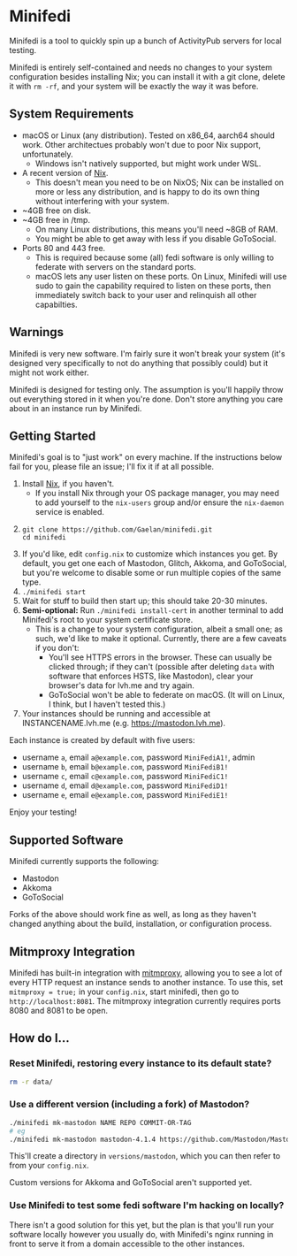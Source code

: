 # Minifedi

Minifedi is a tool to quickly spin up a bunch of ActivityPub servers for local testing.

Minifedi is entirely self-contained and needs no changes to your system configuration besides installing Nix; you can install it with a git clone, delete it with `rm -rf`, and your system will be exactly the way it was before.

## System Requirements

- macOS or Linux (any distribution). Tested on x86_64, aarch64 should work. Other architectues probably won't due to poor Nix support, unfortunately.
  - Windows isn't natively supported, but might work under WSL.
- A recent version of [Nix](https://nixos.org).
  - This doesn't mean you need to be on NixOS; Nix can be installed on more or less any distribution, and is happy to do its own thing without interfering with your system.
- ~4GB free on disk.
- ~4GB free in /tmp.
  - On many Linux distributions, this means you'll need ~8GB of RAM.
  - You might be able to get away with less if you disable GoToSocial.
- Ports 80 and 443 free.
  - This is required because some (all) fedi software is only willing to federate with servers on the standard ports.
  - macOS lets any user listen on these ports. On Linux, Minifedi will use sudo to gain the capability required to listen on these ports, then immediately switch back to your user and relinquish all other capabilties.

## Warnings

Minifedi is very new software. I'm fairly sure it won't break your system (it's designed very specifically to not do anything that possibly could) but it might not work either.

Minifedi is designed for testing only. The assumption is you'll happily throw out everything stored in it when you're done. Don't store anything you care about in an instance run by Minifedi.

## Getting Started

Minifedi's goal is to "just work" on every machine. If the instructions below fail for you, please file an issue; I'll fix it if at all possible.

1. Install [Nix](https://nixos.org), if you haven't.
   - If you install Nix through your OS package manager, you may need to add yourself to the `nix-users` group and/or ensure the `nix-daemon` service is enabled.
2. ```
   git clone https://github.com/Gaelan/minifedi.git
   cd minifedi
   ```
3. If you'd like, edit `config.nix` to customize which instances you get. By default, you get one each of Mastodon, Glitch, Akkoma, and GoToSocial, but you're welcome to disable some or run multiple copies of the same type.
4. `./minifedi start`
5. Wait for stuff to build then start up; this should take 20-30 minutes.
6. **Semi-optional:** Run `./minifedi install-cert` in another terminal to add Minifedi's root to your system certificate store.
   - This is a change to your system configuration, albeit a small one; as such, we'd like to make it optional. Currently, there are a few caveats if you don't:
     - You'll see HTTPS errors in the browser. These can usually be clicked through; if they can't (possible after deleting `data` with software that enforces HSTS, like Mastodon), clear your browser's data for lvh.me and try again.
     - GoToSocial won't be able to federate on macOS. (It will on Linux, I think, but I haven't tested this.)
7. Your instances should be running and accessible at INSTANCENAME.lvh.me (e.g. https://mastodon.lvh.me).

Each instance is created by default with five users:

- username `a`, email `a@example.com`, password `MiniFediA1!`, admin
- username `b`, email `b@example.com`, password `MiniFediB1!`
- username `c`, email `c@example.com`, password `MiniFediC1!`
- username `d`, email `d@example.com`, password `MiniFediD1!`
- username `e`, email `e@example.com`, password `MiniFediE1!`

Enjoy your testing!

## Supported Software

Minifedi currently supports the following:

- Mastodon
- Akkoma
- GoToSocial

Forks of the above should work fine as well, as long as they haven't changed anything about the build, installation, or configuration process.

## Mitmproxy Integration

Minifedi has built-in integration with [mitmproxy](https://mitmproxy.org), allowing you to see a lot of every HTTP request an instance sends to another instance. To use this, set `mitmproxy = true;` in your `config.nix`, start minifedi, then go to `http://localhost:8081`. The mitmproxy integration currently requires ports 8080 and 8081 to be open.

## How do I…

### Reset Minifedi, restoring every instance to its default state?

```sh
rm -r data/
```

### Use a different version (including a fork) of Mastodon?

```sh
./minifedi mk-mastodon NAME REPO COMMIT-OR-TAG
# eg
./minifedi mk-mastodon mastodon-4.1.4 https://github.com/Mastodon/Mastodon.git v4.1.4
```

This'll create a directory in `versions/mastodon`, which you can then refer to from your `config.nix`.

Custom versions for Akkoma and GoToSocial aren't supported yet.

### Use Minifedi to test some fedi software I'm hacking on locally?

There isn't a good solution for this yet, but the plan is that you'll run your software locally however you usually do, with Minifedi's nginx running in front to serve it from a domain accessible to the other instances.
